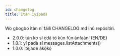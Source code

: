 ```yaml
---
id: changelog
title: Ìtàn ìyípadà
---
```


Wo gbogbo ìtàn ní fáìlì CHANGELOG.md inú repósítírì.

- 2.0.0: tún kọ sí ẹ̀dá tó kún fún ànfààní (EN/DE)
- 1.0.1: yí padà sí messages.listAttachments()
- 1.0.0: ìtẹ̀jáde àkọ́kọ́
